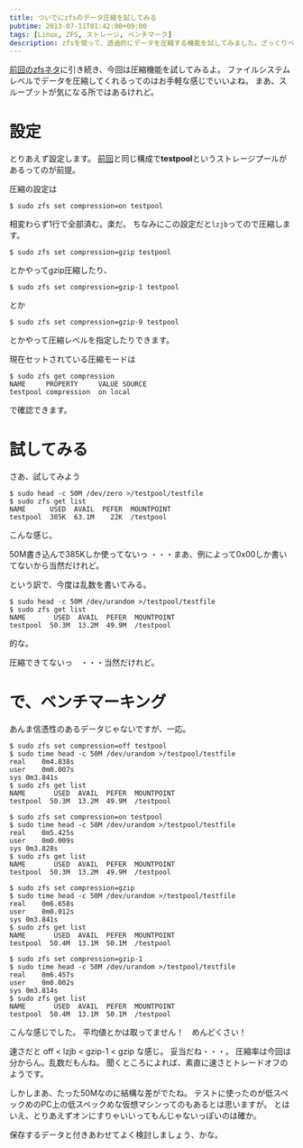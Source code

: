 ```yaml
---
title: ついでにzfsのデータ圧縮を試してみる
pubtime: 2013-07-11T01:42:00+09:00
tags: [Linux, ZFS, ストレージ, ベンチマーク]
description: zfsを使って、透過的にデータを圧縮する機能を試してみました。ざっくりベンチマークも合せて記載しています。
---
```


[前回のzfsネタ](/blog/2013/07/zfs-deduplication)に引き続き、今回は圧縮機能を試してみるよ。
ファイルシステムレベルでデータを圧縮してくれるってのはお手軽な感じでいいよね。
まあ、スループットが気になる所ではあるけれど。

# 設定
とりあえず設定します。
[前回](/blog/2013/07/zfs-deduplication)と同じ構成で**testpool**というストレージプールがあるってのが前提。

圧縮の設定は
``` shell
$ sudo zfs set compression=on testpool
```
相変わらず1行で全部済む。楽だ。
ちなみにこの設定だと`lzjb`ってので圧縮します。

``` shell
$ sudo zfs set compression=gzip testpool
```
とかやってgzip圧縮したり、
``` shell
$ sudo zfs set compression=gzip-1 testpool
```
とか
``` shell
$ sudo zfs set compression=gzip-9 testpool
```
とかやって圧縮レベルを指定したりできます。

現在セットされている圧縮モードは
``` shell
$ sudo zfs get compression
NAME     PROPERTY     VALUE SOURCE
testpool compression  on local
```
で確認できます。

# 試してみる
さあ、試してみよう
``` shell
$ sudo head -c 50M /dev/zero >/testpool/testfile
$ sudo zfs get list
NAME      USED  AVAIL  PEFER  MOUNTPOINT
testpool  385K  63.1M    22K  /testpool
```
こんな感じ。

50M書き込んで385Kしか使ってないっ
・・・まあ、例によって0x00しか書いてないから当然だけれど。

という訳で、今度は乱数を書いてみる。
``` shell
$ sudo head -c 50M /dev/urandom >/testpool/testfile
$ sudo zfs get list
NAME       USED  AVAIL  PEFER  MOUNTPOINT
testpool  50.3M  13.2M  49.9M  /testpool
```
的な。

圧縮できてないっ　・・・当然だけれど。

# で、ベンチマーキング
あんま信憑性のあるデータじゃないですが、一応。
``` shell
$ sudo zfs set compression=off testpool
$ sudo time head -c 50M /dev/urandom >/testpool/testfile
real    0m4.838s
user    0m0.007s
sys 0m3.841s
$ sudo zfs get list
NAME       USED  AVAIL  PEFER  MOUNTPOINT
testpool  50.3M  13.2M  49.9M  /testpool

$ sudo zfs set compression=on testpool
$ sudo time head -c 50M /dev/urandom >/testpool/testfile
real    0m5.425s
user    0m0.009s
sys 0m3.828s
$ sudo zfs get list
NAME       USED  AVAIL  PEFER  MOUNTPOINT
testpool  50.3M  13.2M  49.9M  /testpool

$ sudo zfs set compression=gzip
$ sudo time head -c 50M /dev/urandom >/testpool/testfile
real    0m6.658s
user    0m0.012s
sys 0m3.841s
$ sudo zfs get list
NAME       USED  AVAIL  PEFER  MOUNTPOINT
testpool  50.4M  13.1M  50.1M  /testpool

$ sudo zfs set compression=gzip-1
$ sudo time head -c 50M /dev/urandom >/testpool/testfile
real    0m6.457s
user    0m0.002s
sys 0m3.814s
$ sudo zfs get list
NAME       USED  AVAIL  PEFER  MOUNTPOINT
testpool  50.4M  13.1M  50.1M  /testpool
```
こんな感じでした。
平均値とかは取ってません！　めんどくさい！

速さだと  off < lzjb < gzip-1 < gzip  な感じ。
妥当だね・・・。
圧縮率は今回は分からん。乱数だもんね。
聞くところによれば、素直に速さとトレードオフのようです。

しかしまあ、たった50Mなのに結構な差がでたね。
テストに使ったのが低スペックめのPC上の低スペックめな仮想マシンってのもあるとは思いますが。
とはいえ、とりあえずオンにすりゃいいってもんじゃないっぽいのは確か。

保存するデータと付きあわせてよく検討しましょう、かな。
